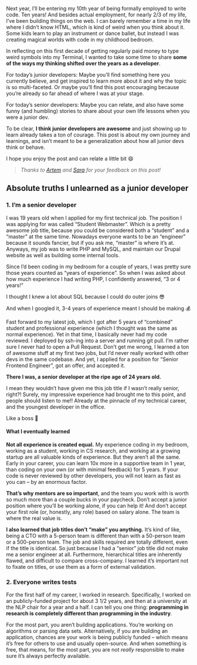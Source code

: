 Next year, I’ll be entering my 10th year of being formally employed to write code. Ten years! And besides actual employment, for nearly 2/3 of my life, I’ve been building things on the web. I can barely remember a time in my life where I didn’t know HTML, which is kind of weird when you think about it. Some kids learn to play an instrument or dance ballet, but instead I was creating magical worlds with code in my childhood bedroom.

In reflecting on this first decade of getting regularly paid money to type weird symbols into my Terminal, I wanted to take some time to share **some of the ways my thinking shifted over the years as a developer**.

For today’s junior developers: Maybe you’ll find something here you currently believe, and get inspired to learn more about it and why the topic is so multi-faceted. Or maybe you’ll find this post encouraging because you’re already so far ahead of where I was at your stage.

For today’s senior developers: Maybe you can relate, and also have some funny (and humbling) stories to share about your own life lessons when you were a junior dev.

To be clear, **I think junior developers are awesome** and just showing up to learn already takes a ton of courage. This post is about my own journey and learnings, and isn’t meant to be a generalization about how all junior devs think or behave.

I hope you enjoy the post and can relate a little bit 😄

> _Thanks to [Artem](https://twitter.com/iamsapegin) and [Sara](https://twitter.com/NikkitaFTW) for your feedback on this post!_

## Absolute truths I unlearned as a junior developer
### 1. I’m a senior developer
I was 19 years old when I applied for my first technical job. The position I was applying for was called “Student Webmaster”. Which is a pretty awesome job title, because you could be considered both a “student” and a “master” at the same time. Nowadays everyone wants to be an “engineer” because it sounds fancier, but if you ask me, “master” is where it’s at. Anyways, my job was to write PHP and MySQL, and maintain our Drupal website as well as building some internal tools.

Since I’d been coding in my bedroom for a couple of years, I was pretty sure those years counted as “years of experience”. So when I was asked about how much experience I had writing PHP, I confidently answered, “3 or 4 years!”

I thought I knew a lot about SQL because I could do outer joins 😎

And when I googled it, 3-4 years of experience meant I should be making 💰

Fast forward to my latest job, which I got after 5 years of “combined” student and professional experience (which I thought was the same as normal experience). Yet in that time, I basically never had my code reviewed. I deployed by ssh-ing into a server and running git pull. I’m rather sure I never had to open a Pull Request. Don’t get me wrong, I learned a ton of awesome stuff at my first two jobs, but I’d never really worked with other devs in the same codebase. And yet, I applied for a position for “Senior Frontend Engineer”, got an offer, and accepted it.

**There I was, a senior developer at the ripe age of 24 years old.**

I mean they wouldn’t have given me this job title if I wasn’t really senior, right?! Surely, my impressive experience had brought me to this point, and people should listen to me!! Already at the pinnacle of my technical career, and the youngest developer in the office.

Like a boss 💅

#### What I eventually learned

**Not all experience is created equal.** My experience coding in my bedroom, working as a student, working in CS research, and working at a growing startup are all valuable kinds of experience. But they aren’t all the same. Early in your career, you can learn 10x more in a supportive team in 1 year, than coding on your own (or with minimal feedback) for 5 years. If your code is never reviewed by other developers, you will not learn as fast as you can – by an enormous factor.

**That’s why mentors are so important**, and the team you work with is worth so much more than a couple bucks in your paycheck. Don’t accept a junior position where you’ll be working alone, if you can help it! And don’t accept your first role (or, honestly, any role) based on salary alone. The team is where the real value is.

**I also learned that job titles don’t “make” you anything.** It’s kind of like, being a CTO with a 5-person team is different than with a 50-person team or a 500-person team. The job and skills required are totally different, even if the title is identical. So just because I had a “senior” job title did not make me a senior engineer at all. Furthermore, hierarchical titles are inherently flawed, and difficult to compare cross-company. I learned it’s important not to fixate on titles, or use them as a form of external validation.

### 2. Everyone writes tests

For the first half of my career, I worked in research. Specifically, I worked on an publicly-funded project for about 3 1/2 years, and then at a university at the NLP chair for a year and a half. I can tell you one thing: **programming in research is completely different than programming in the industry**.

For the most part, you aren’t building applications. You’re working on algorithms or parsing data sets. Alternatively, if you are building an application, chances are your work is being publicly funded – which means it’s free for others to use and usually open-source. And when something is free, that means, for the most part, you are not _really_ responsible to make sure it’s always perfectly available.